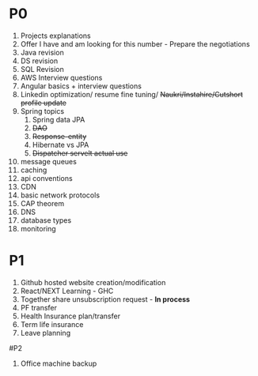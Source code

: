 # P0
1. Projects explanations
2. Offer I have and am looking for this number - Prepare the negotiations
3. Java revision
4. DS revision
5. SQL Revision
6. AWS Interview questions
7. Angular basics + interview questions
8. Linkedin optimization/ resume fine tuning/ ~~Naukri/Instahire/Cutshort profile update~~
9. Spring topics
   1. Spring data JPA
   2. ~~DAO~~
   3. ~~Response-entity~~
   4. Hibernate vs JPA
   5. ~~Dispatcher servelt actual use~~
10. message queues
11. caching
12. api conventions
13. CDN
14. basic network protocols
15. CAP theorem
16. DNS
17. database types
18. monitoring

# P1
1. Github hosted website creation/modification
2. React/NEXT Learning - GHC
3. Together share unsubscription request - **In process**
4. PF transfer
5. Health Insurance plan/transfer
6. Term life insurance
7. Leave planning

#P2
1. Office machine backup
